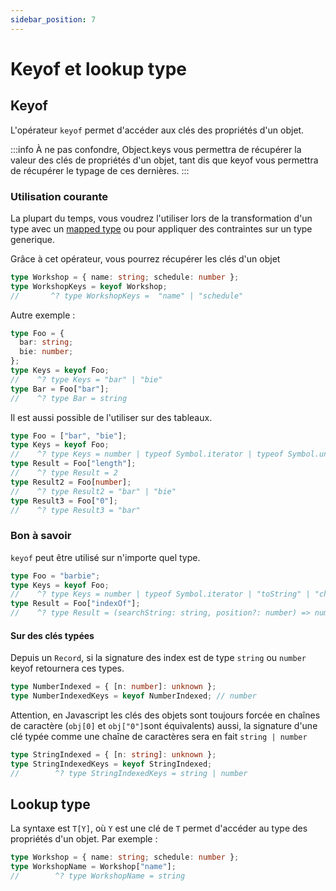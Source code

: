 ```yaml
---
sidebar_position: 7
---
```


# Keyof et lookup type

## Keyof

L'opérateur `keyof` permet d'accéder aux clés des propriétés d'un objet.

:::info
À ne pas confondre, Object.keys vous permettra de récupérer la valeur des clés de propriétés d'un objet, tant dis que keyof vous permettra de récupérer le typage de ces dernières.
:::

### Utilisation courante

La plupart du temps, vous voudrez l'utiliser lors de la transformation d'un type avec un [mapped type](./mapped-types.md) ou pour appliquer des contraintes sur un type generique.

Grâce à cet opérateur, vous pourrez récupérer les clés d'un objet

```ts
type Workshop = { name: string; schedule: number };
type WorkshopKeys = keyof Workshop;
//       ^? type WorkshopKeys =  "name" | "schedule"
```

Autre exemple :

```ts
type Foo = {
  bar: string;
  bie: number;
};
type Keys = keyof Foo;
//    ^? type Keys = "bar" | "bie"
type Bar = Foo["bar"];
//    ^? type Bar = string
```

Il est aussi possible de l'utiliser sur des tableaux.

```ts
type Foo = ["bar", "bie"];
type Keys = keyof Foo;
//    ^? type Keys = number | typeof Symbol.iterator | typeof Symbol.unscopables | "0" | "1" | "length" | "toString" | "toLocaleString" | "pop" | "push" | "concat" | "join" | "reverse" | ... 23 more ... | "at"
type Result = Foo["length"];
//    ^? type Result = 2
type Result2 = Foo[number];
//    ^? type Result2 = "bar" | "bie"
type Result3 = Foo["0"];
//    ^? type Result3 = "bar"
```

### Bon à savoir

`keyof` peut être utilisé sur n'importe quel type.

```ts
type Foo = "barbie";
type Keys = keyof Foo;
//    ^? type Keys = number | typeof Symbol.iterator | "toString" | "charAt" | "charCodeAt" | "concat" | "indexOf" | "lastIndexOf" | "localeCompare" | "match" | "replace" | "search" | "slice" | ... 37 more ... | "at"
type Result = Foo["indexOf"];
//    ^? type Result = (searchString: string, position?: number) => number
```

#### Sur des clés typées

Depuis un `Record`, si la signature des index est de type `string` ou `number` keyof retournera ces types.

```ts
type NumberIndexed = { [n: number]: unknown };
type NumberIndexedKeys = keyof NumberIndexed; // number
```

Attention, en Javascript les clés des objets sont toujours forcée en chaînes de caractère (`obj[0]` et `obj["0"]`sont équivalents) aussi, la signature d'une clé typée comme une chaîne de caractères sera en fait `string | number`

```ts
type StringIndexed = { [n: string]: unknown };
type StringIndexedKeys = keyof StringIndexed;
//        ^? type StringIndexedKeys = string | number
```

## Lookup type

La syntaxe est `T[Y]`, où `Y` est une clé de `T` permet d'accéder au type des propriétés d'un objet.
Par exemple :

```ts
type Workshop = { name: string; schedule: number };
type WorkshopName = Workshop["name"];
//        ^? type WorkshopName = string
```
